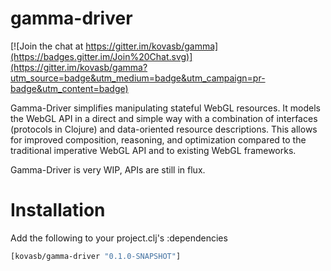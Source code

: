 # gamma-driver

[![Join the chat at https://gitter.im/kovasb/gamma](https://badges.gitter.im/Join%20Chat.svg)](https://gitter.im/kovasb/gamma?utm_source=badge&utm_medium=badge&utm_campaign=pr-badge&utm_content=badge)

Gamma-Driver simplifies manipulating stateful WebGL resources. It models the WebGL API in a direct and simple way with a combination of interfaces (protocols in Clojure) and data-oriented resource descriptions. This allows for improved composition, reasoning, and optimization compared to the traditional imperative WebGL API and to existing WebGL frameworks. 

Gamma-Driver is very WIP, APIs are still in flux.

# Installation

Add the following to your project.clj's :dependencies

```clojure
[kovasb/gamma-driver "0.1.0-SNAPSHOT"]
```


